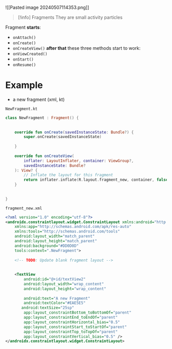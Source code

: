 


![[Pasted image 20240507114353.png]]


>[!info] Fragments
>They are small activity particles


Fragment **starts**:
- `onAttach()`
- `onCreate()`
- `onCreateView()`
**after that** these three methods start to work:
- `onViewCreated()`
- `onStart()`
- `onResume()`


# Example
- a new fragment (xml, kt)

`NewFragment.kt`
```kotlin
class NewFragment : Fragment() {  
  
  
    override fun onCreate(savedInstanceState: Bundle?) {  
        super.onCreate(savedInstanceState)  
  
    }  
  
    override fun onCreateView(  
        inflater: LayoutInflater, container: ViewGroup?,  
        savedInstanceState: Bundle?  
    ): View? {  
        // Inflate the layout for this fragment  
        return inflater.inflate(R.layout.fragment_new, container, false)  
    }  
  
     
}
```

`fragment_new.xml`
```xml
<?xml version="1.0" encoding="utf-8"?>  
<androidx.constraintlayout.widget.ConstraintLayout xmlns:android="http://schemas.android.com/apk/res/android"  
    xmlns:app="http://schemas.android.com/apk/res-auto"  
    xmlns:tools="http://schemas.android.com/tools"  
    android:layout_width="match_parent"  
    android:layout_height="match_parent"  
    android:background="#DD0D0D"  
    tools:context=".NewFragment">  
  
    <!-- TODO: Update blank fragment layout -->  
  
  
    <TextView  
        android:id="@+id/textView2"  
        android:layout_width="wrap_content"  
        android:layout_height="wrap_content"  
  
        android:text="A new Fragment"  
        android:textColor="#EAE5E5"  
       android:textSize="25sp"  
        app:layout_constraintBottom_toBottomOf="parent"  
        app:layout_constraintEnd_toEndOf="parent"  
        app:layout_constraintHorizontal_bias="0.5"  
        app:layout_constraintStart_toStartOf="parent"  
        app:layout_constraintTop_toTopOf="parent"  
        app:layout_constraintVertical_bias="0.5" />  
</androidx.constraintlayout.widget.ConstraintLayout>
```








